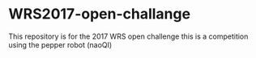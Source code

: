 # WRS2017-open-challange
This repository is for the 2017 WRS open challenge
this is a competition using the pepper robot (naoQI)
